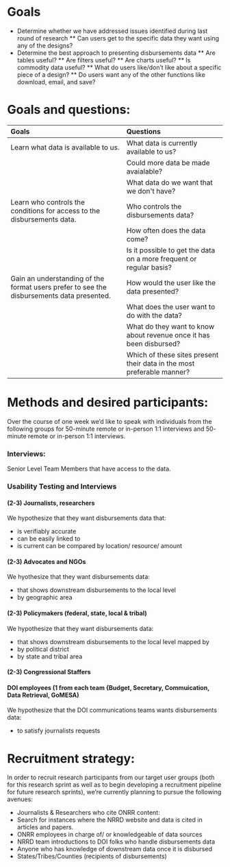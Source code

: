 # Goals

* Determine whether we have addressed issues identified during last round of research
** Can users get to the specific data they want using any of the designs?
* Determine the best approach to presenting disbursements data
** Are tables useful?
** Are filters useful?
** Are charts useful?
** Is commodity data useful?
** What do users like/don’t like about a specific piece of a design?
** Do users want any of the other functions like download, email, and save?

# Goals and questions:

| Goals | Questions |
| :----- | :--------- |
| Learn what data is available to us. | What data is currently available to us? |
| | Could more data be made avaialable? |
| | What data do we want that we don't have?|
| Learn who controls the conditions for access to the disbursements data.| Who controls the disbursements data? |
| | How often does the data come? |
| | Is it possible to get the data on a more frequent or regular basis?|
| Gain an understanding of the format users prefer to see the disbursements data presented. | How would the user like the data presented? |
| | What does the user want to do with the data? |
| | What do they want to know about revenue once it has been disbursed? |
| | Which of these sites present their data in the most preferable manner? |






# Methods and desired participants:
Over the course of one week we’d like to speak with individuals from the following groups for 50-minute remote or in-person 1:1 interviews and 50- minute remote or in-person 1:1 interviews.
### Interviews: 
Senior Level Team Members that have access to the data. 
### Usability Testing and Interviews
#### (2-3) Journalists, researchers
We hypothesize that they want disbursements data that: 
* is verifiably accurate
* can be easily linked to
* is current
can be compared by location/ resource/ amount
#### (2-3) Advocates and NGOs
We hyothesize that they want disbursements data:
* that shows downstream disbursements to the local level
* by geographic area
#### (2-3) Policymakers (federal, state, local & tribal)
We hypothesize that they want disbursements data:  
* that shows downstream disbursements to the local level mapped by 
* by political district
* by state and tribal area
#### (2-3) Congressional Staffers
#### DOI employees (1 from each team {Budget, Secretary, Commuication, Data Retrieval, GoMESA)
We hypothesize that the DOI communications teams wants disbursements data:
* to satisfy journalists requests

# Recruitment strategy:

In order to recruit research participants from our target user groups (both for this research sprint as well as to begin developing a recruitment pipeline for future research sprints), we’re currently planning to pursue the following avenues:
* Journalists & Researchers who cite ONRR content: 
* Search for instances where the NRRD website and data is cited in articles and papers.
* ONRR employees in charge of/ or knowledgeable of data sources
* NRRD team introductions to DOI folks who handle disbursements data
* Anyone who has knowledge of downstream data once it is disbursed
* States/Tribes/Counties (recipients of disbursements) 



